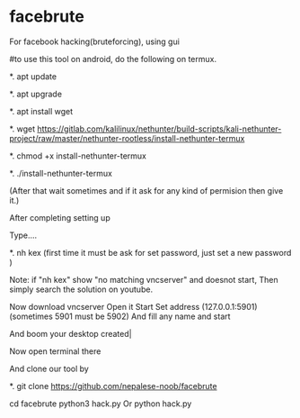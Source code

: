 # facebrute
For facebook hacking(bruteforcing), using gui


#to use this tool on android, do the following on termux.

*. apt update

*. apt upgrade

*. apt install wget

*. wget https://gitlab.com/kalilinux/nethunter/build-scripts/kali-nethunter-project/raw/master/nethunter-rootless/install-nethunter-termux

*. chmod +x install-nethunter-termux

*. ./install-nethunter-termux

(After that wait sometimes and if it ask for any kind of permision then give it.)

After completing setting up

Type....

*. nh kex (first time it must be ask for set password, just set a new password )

Note: if "nh kex" show "no matching vncserver" and doesnot start, Then simply search the solution on youtube.

Now download vncserver Open it Start Set address (127.0.0.1:5901) (sometimes 5901 must be 5902) And fill any name and start

And boom your desktop created|

Now open terminal there

And clone our tool by

*. git clone https://github.com/nepalese-noob/facebrute

cd facebrute
python3 hack.py
Or
python hack.py
